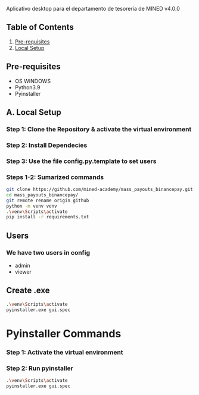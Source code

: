 Aplicativo desktop para el departamento de tesorería de MINED v4.0.0

## Table of Contents

1. [Pre-requisites](#pre-requisites)
2. [Local Setup](#a-local-setup)

## Pre-requisites

- OS WINDOWS
- Python3.9
- Pyinstaller

## A. Local Setup

### Step 1: Clone the Repository & activate the virtual environment

### Step 2: Install Dependecies

### Step 3: Use the file config.py.template to set users

### Steps 1-2: Sumarized commands

```bash
git clone https://github.com/mined-academy/mass_payouts_binancepay.git
cd mass_payouts_binancepay/
git remote rename origin github
python -m venv venv
.\venv\Scripts\activate
pip install -r requirements.txt

```

## Users

### We have two users in config

- admin
- viewer

## Create .exe

```bash
.\venv\Scripts\activate
pyinstaller.exe gui.spec
```

# Pyinstaller Commands

### Step 1: Activate the virtual environment

### Step 2: Run pyinstaller

```bash
.\venv\Scripts\activate
pyinstaller.exe gui.spec
```

<!--
old version
pyinstaller.exe -F .\gui.py
-->
